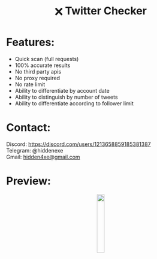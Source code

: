<div align="center">
  <h1>🗙 Twitter Checker</h1>
</div>
 
# Features:

- Quick scan (full requests)
- 100% accurate results
- No third party apis
- No proxy required
- No rate limit
- Ability to differentiate by account date
- Ability to distinguish by number of tweets
- Ability to differentiate according to follower limit
 
# Contact:

Discord: https://discord.com/users/1213658859185381387
<br>
Telegram: @hiddenexe
<br>
Gmail: hidden4xe@gmail.com
 
# Preview:

<div align="center">
      <a href="https://www.youtube.com/watch?v=7t1pepDcgy4">
         <img src="https://png.pngtree.com/png-vector/20221018/ourmid/pngtree-youtube-social-media-round-icon-png-image_6315993.png" style="width:20%;">
      </a>
</div>


